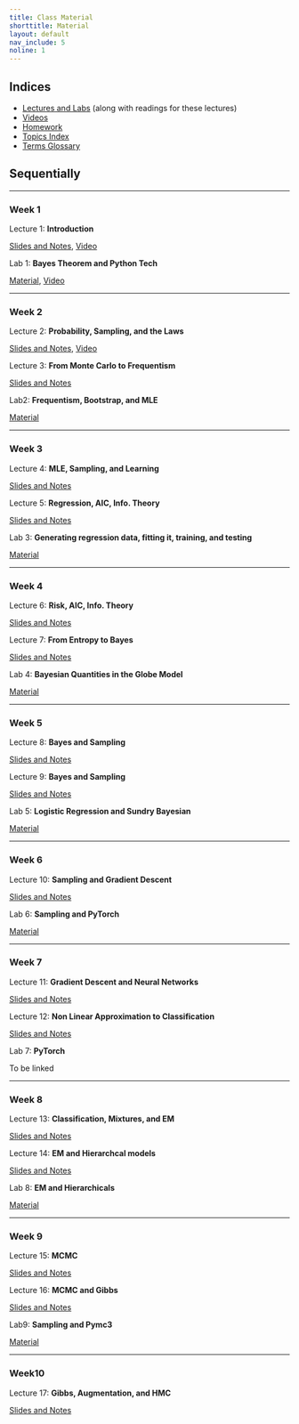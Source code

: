```yaml
---
title: Class Material
shorttitle: Material
layout: default
nav_include: 5
noline: 1
---
```


## Indices

- [Lectures and Labs](lectures/) (along with readings for these lectures)
- [Videos](https://matterhorn.dce.harvard.edu/engage/ui/index.html#/2019/01/15810)
- [Homework](homeworks/index.html)
- [Topics Index](topics.html)
- [Terms Glossary](terms.html)


## Sequentially

---

### Week 1

Lecture 1: **Introduction**

[Slides and Notes](lectures/lecture1.html), [Video](https://matterhorn.dce.harvard.edu/engage/player/watch.html?id=a4a460d2-b470-4f5e-99d3-ea0f28856b5f)

Lab 1: **Bayes Theorem and Python Tech**

[Material](lectures/lab1.html), [Video](https://matterhorn.dce.harvard.edu/engage/player/watch.html?id=dffad081-ad52-4715-998d-f2fe35655167)

---

### Week 2

Lecture 2: **Probability, Sampling, and the Laws**

[Slides and Notes](lectures/lecture2.html), [Video](https://matterhorn.dce.harvard.edu/engage/player/watch.html?id=5092fc6b-1ed7-45b1-a47f-1d51fed99ce6)

Lecture 3: **From Monte Carlo to Frequentism**

[Slides and Notes](lectures/lecture3.html)

Lab2: **Frequentism, Bootstrap, and MLE**

[Material](lectures/lab2.html)

---

### Week 3

Lecture 4: **MLE, Sampling, and Learning**

[Slides and Notes](lectures/lecture4.html)

Lecture 5: **Regression, AIC, Info. Theory**

[Slides and Notes](lectures/lecture5.html)

Lab 3: **Generating regression data, fitting it, training, and testing**

[Material](lectures/lab3.html)

---

### Week 4

Lecture 6: **Risk, AIC, Info. Theory**

[Slides and Notes](lectures/lecture6.html)

Lecture 7: **From Entropy to Bayes**

[Slides and Notes](lectures/lecture7.html)

Lab 4: **Bayesian Quantities in the Globe Model**

[Material](lectures/lab4.html)

---

### Week 5

Lecture 8: **Bayes and Sampling**

[Slides and Notes](lectures/lecture8.html)

Lecture 9: **Bayes and Sampling**

[Slides and Notes](lectures/lecture9.html)

Lab 5: **Logistic Regression and Sundry Bayesian**

[Material](lectures/lab5.html)

---

### Week 6

Lecture 10: **Sampling and Gradient Descent**

[Slides and Notes](lectures/lecture10.html)

Lab 6: **Sampling and PyTorch**

[Material](lectures/lab6.html)

---

### Week 7

Lecture 11: **Gradient Descent and Neural Networks**

[Slides and Notes](lectures/lecture11.html)

Lecture 12: **Non Linear Approximation to Classification**

[Slides and Notes](lectures/lecture12.html)

Lab 7: **PyTorch**

To be linked

---

### Week 8

Lecture 13: **Classification, Mixtures, and EM**

[Slides and Notes](lectures/lecture13.html)

Lecture 14: **EM and Hierarchcal models**

[Slides and Notes](lectures/lecture14.html)

Lab 8: **EM and Hierarchicals**

[Material](lectures/lab8.html)

---

### Week 9

Lecture 15: **MCMC**

[Slides and Notes](lectures/lecture15.html)

Lecture 16: **MCMC and Gibbs**

[Slides and Notes](lectures/lecture16.html)

Lab9: **Sampling and Pymc3**

[Material](lectures/lab9.html)

---

### Week10 

Lecture 17: **Gibbs, Augmentation, and HMC**

[Slides and Notes](lectures/lecture17.html)
